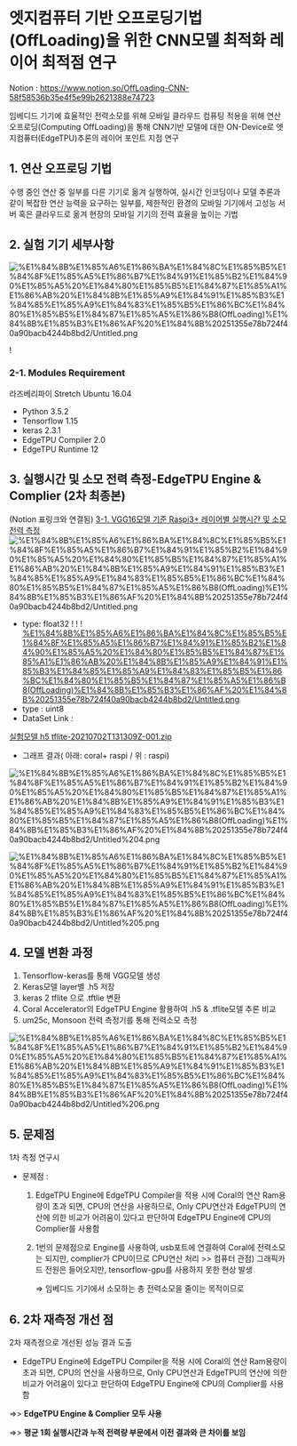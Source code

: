 # 엣지컴퓨터 기반 오프로딩기법(OffLoading)을 위한 CNN모델 최적화 레이어 최적점 연구

Notion : https://www.notion.so/OffLoading-CNN-58f58536b35e4f5e99b2621388e74723

임베디드 기기에 효율적인 전력소모를 위해 모바일 클라우드 컴퓨팅 적용을 위해 연산 오프로딩(Computing OffLoading)을 통해 CNN기반 모델에 대한 ON-Device로 엣지컴퓨터(EdgeTPU)추론의 레이어 포인트 지점 연구

## 1. 연산 오프로딩 기법

수행 중인 연산 중 일부를 다른 기기로 옮겨 실행하여, 실시간 인코딩이나 모델 추론과 같이 복잡한 연산 능력을 요구하는 일부를, 제한적인 환경의 모바일 기기에서 고성능 서버 혹은 클라우드로 옮겨 현장의 모바일 기기의 전력 효율을 높이는 기법

## 2. 실험 기기 세부사항

![%E1%84%8B%E1%85%A6%E1%86%BA%E1%84%8C%E1%85%B5%E1%84%8F%E1%85%A5%E1%86%B7%E1%84%91%E1%85%B2%E1%84%90%E1%85%A5%20%E1%84%80%E1%85%B5%E1%84%87%E1%85%A1%E1%86%AB%20%E1%84%8B%E1%85%A9%E1%84%91%E1%85%B3%E1%84%85%E1%85%A9%E1%84%83%E1%85%B5%E1%86%BC%E1%84%80%E1%85%B5%E1%84%87%E1%85%A5%E1%86%B8(OffLoading)%E1%84%8B%E1%85%B3%E1%86%AF%20%E1%84%8B%20251355e78b724f40a90bacb4244b8bd2/Untitled.png](https://github.com/justin95214/EdgeTPU-Computing-OffLoading-Layer_Optimized_Point/blob/main/Resource/chart.png)

!

### 2-1. Modules Requirement

라즈베리파이 Stretch Ubuntu 16.04
- Python 3.5.2
- Tensorflow 1.15
- keras 2.3.1
- EdgeTPU Compiler 2.0
- EdgeTPU Runtime 12

## 3. 실행시간 및 소모 전력 측정-EdgeTPU Engine & Complier (2차 최종본)
(Notion 표링크와 연결됨)
[3-1. VGG16모델 기준 Raspi3+ 레이어별 실행시간 및 소모 전력 측정](https://www.notion.so/2a87febb01cb4daa9021a660d1c9c267)
![%E1%84%8B%E1%85%A6%E1%86%BA%E1%84%8C%E1%85%B5%E1%84%8F%E1%85%A5%E1%86%B7%E1%84%91%E1%85%B2%E1%84%90%E1%85%A5%20%E1%84%80%E1%85%B5%E1%84%87%E1%85%A1%E1%86%AB%20%E1%84%8B%E1%85%A9%E1%84%91%E1%85%B3%E1%84%85%E1%85%A9%E1%84%83%E1%85%B5%E1%86%BC%E1%84%80%E1%85%B5%E1%84%87%E1%85%A5%E1%86%B8(OffLoading)%E1%84%8B%E1%85%B3%E1%86%AF%20%E1%84%8B%20251355e78b724f40a90bacb4244b8bd2/Untitled.png](https://github.com/justin95214/EdgeTPU-Computing-OffLoading-Layer_Optimized_Point/blob/main/Resource/raspi.png)
- type: float32
!
!
!
[%E1%84%8B%E1%85%A6%E1%86%BA%E1%84%8C%E1%85%B5%E1%84%8F%E1%85%A5%E1%86%B7%E1%84%91%E1%85%B2%E1%84%90%E1%85%A5%20%E1%84%80%E1%85%B5%E1%84%87%E1%85%A1%E1%86%AB%20%E1%84%8B%E1%85%A9%E1%84%91%E1%85%B3%E1%84%85%E1%85%A9%E1%84%83%E1%85%B5%E1%86%BC%E1%84%80%E1%85%B5%E1%84%87%E1%85%A5%E1%86%B8(OffLoading)%E1%84%8B%E1%85%B3%E1%86%AF%20%E1%84%8B%20251355e78b724f40a90bacb4244b8bd2/Untitled.png](https://github.com/justin95214/EdgeTPU-Computing-OffLoading-Layer_Optimized_Point/blob/main/Resource/coral.png)
- type : uint8
- DataSet Link :

[실험모델 h5 tflite-20210702T131309Z-001.zip](https://drive.google.com/file/d/1ALiP4MigxddU9ljWFnOEK__WbI-zgsvn/view?usp=drivesdk)

- 그래프 결과( 아래: coral+ raspi / 위 : raspi)

![%E1%84%8B%E1%85%A6%E1%86%BA%E1%84%8C%E1%85%B5%E1%84%8F%E1%85%A5%E1%86%B7%E1%84%91%E1%85%B2%E1%84%90%E1%85%A5%20%E1%84%80%E1%85%B5%E1%84%87%E1%85%A1%E1%86%AB%20%E1%84%8B%E1%85%A9%E1%84%91%E1%85%B3%E1%84%85%E1%85%A9%E1%84%83%E1%85%B5%E1%86%BC%E1%84%80%E1%85%B5%E1%84%87%E1%85%A5%E1%86%B8(OffLoading)%E1%84%8B%E1%85%B3%E1%86%AF%20%E1%84%8B%20251355e78b724f40a90bacb4244b8bd2/Untitled%204.png](%E1%84%8B%E1%85%A6%E1%86%BA%E1%84%8C%E1%85%B5%E1%84%8F%E1%85%A5%E1%86%B7%E1%84%91%E1%85%B2%E1%84%90%E1%85%A5%20%E1%84%80%E1%85%B5%E1%84%87%E1%85%A1%E1%86%AB%20%E1%84%8B%E1%85%A9%E1%84%91%E1%85%B3%E1%84%85%E1%85%A9%E1%84%83%E1%85%B5%E1%86%BC%E1%84%80%E1%85%B5%E1%84%87%E1%85%A5%E1%86%B8(OffLoading)%E1%84%8B%E1%85%B3%E1%86%AF%20%E1%84%8B%20251355e78b724f40a90bacb4244b8bd2/Untitled%204.png)

![%E1%84%8B%E1%85%A6%E1%86%BA%E1%84%8C%E1%85%B5%E1%84%8F%E1%85%A5%E1%86%B7%E1%84%91%E1%85%B2%E1%84%90%E1%85%A5%20%E1%84%80%E1%85%B5%E1%84%87%E1%85%A1%E1%86%AB%20%E1%84%8B%E1%85%A9%E1%84%91%E1%85%B3%E1%84%85%E1%85%A9%E1%84%83%E1%85%B5%E1%86%BC%E1%84%80%E1%85%B5%E1%84%87%E1%85%A5%E1%86%B8(OffLoading)%E1%84%8B%E1%85%B3%E1%86%AF%20%E1%84%8B%20251355e78b724f40a90bacb4244b8bd2/Untitled%205.png](%E1%84%8B%E1%85%A6%E1%86%BA%E1%84%8C%E1%85%B5%E1%84%8F%E1%85%A5%E1%86%B7%E1%84%91%E1%85%B2%E1%84%90%E1%85%A5%20%E1%84%80%E1%85%B5%E1%84%87%E1%85%A1%E1%86%AB%20%E1%84%8B%E1%85%A9%E1%84%91%E1%85%B3%E1%84%85%E1%85%A9%E1%84%83%E1%85%B5%E1%86%BC%E1%84%80%E1%85%B5%E1%84%87%E1%85%A5%E1%86%B8(OffLoading)%E1%84%8B%E1%85%B3%E1%86%AF%20%E1%84%8B%20251355e78b724f40a90bacb4244b8bd2/Untitled%205.png)

## 4. 모델 변환 과정

1. Tensorflow-keras를 통해 VGG모델 생성
2. Keras모델 layer별 .h5 저장
3. keras 2 tflite 으로 .tftlie 변환
4. Coral Accelerator의 EdgeTPU Engine 활용하여 .h5 & .tflite모델 추론 비교
5.  um25c, Monsoon 전력 측정기를 통해 전력소모 측정

![%E1%84%8B%E1%85%A6%E1%86%BA%E1%84%8C%E1%85%B5%E1%84%8F%E1%85%A5%E1%86%B7%E1%84%91%E1%85%B2%E1%84%90%E1%85%A5%20%E1%84%80%E1%85%B5%E1%84%87%E1%85%A1%E1%86%AB%20%E1%84%8B%E1%85%A9%E1%84%91%E1%85%B3%E1%84%85%E1%85%A9%E1%84%83%E1%85%B5%E1%86%BC%E1%84%80%E1%85%B5%E1%84%87%E1%85%A5%E1%86%B8(OffLoading)%E1%84%8B%E1%85%B3%E1%86%AF%20%E1%84%8B%20251355e78b724f40a90bacb4244b8bd2/Untitled%206.png](%E1%84%8B%E1%85%A6%E1%86%BA%E1%84%8C%E1%85%B5%E1%84%8F%E1%85%A5%E1%86%B7%E1%84%91%E1%85%B2%E1%84%90%E1%85%A5%20%E1%84%80%E1%85%B5%E1%84%87%E1%85%A1%E1%86%AB%20%E1%84%8B%E1%85%A9%E1%84%91%E1%85%B3%E1%84%85%E1%85%A9%E1%84%83%E1%85%B5%E1%86%BC%E1%84%80%E1%85%B5%E1%84%87%E1%85%A5%E1%86%B8(OffLoading)%E1%84%8B%E1%85%B3%E1%86%AF%20%E1%84%8B%20251355e78b724f40a90bacb4244b8bd2/Untitled%206.png)

## 5. 문제점

1차 측정 연구시

- 문제점 :
    1. EdgeTPU Engine에 EdgeTPU Compiler을 적용 시에 Coral의 연산 Ram용량이 초과 되면, CPU의 연산을 사용하므로, Only CPU연산과 EdgeTPU의 연산에 의한 비교가 어려움이 있다고 판단하여 EdgeTPU Engine에 CPU의 Complier를 사용함
    2.  1번의 문제점으로 Engine를 사용하여, usb포트에 연결하여 Coral에 전력소모는 되지만, complier가 CPU이므로 CPU연산 처리 >> 컴퓨터 관점) 그래픽카드 전원은 들어오지만, tensorflow-gpu를 사용하지 못한 현상 발생

        ⇒  임베디드 기기에서 소모하는 총 전력소모을 줄이는 목적이므로

## 6. 2차 재측정 개선 점

2차 재측정으로 개선된 성능 결과 도출

- EdgeTPU Engine에 EdgeTPU Compiler을 적용 시에 Coral의 연산 Ram용량이 초과 되면, CPU의 연산을 사용하므로, Only CPU연산과 EdgeTPU의 연산에 의한 비교가 어려움이 있다고 판단하여 EdgeTPU Engine에 CPU의 Complier를 사용함

⇒> **EdgeTPU Engine & Complier 모두 사용**

⇒> **평균 1회 실행시간과 누적 전력량 부문에서 이전 결과와 큰 차이를 보임**
